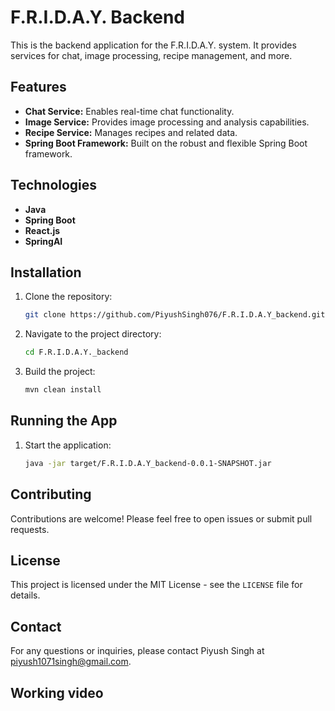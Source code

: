 
# F.R.I.D.A.Y. Backend

This is the backend application for the F.R.I.D.A.Y. system. It provides services for chat, image processing, recipe management, and more.

## Features

* **Chat Service:** Enables real-time chat functionality.
* **Image Service:** Provides image processing and analysis capabilities.
* **Recipe Service:** Manages recipes and related data.
* **Spring Boot Framework:** Built on the robust and flexible Spring Boot framework.

## Technologies

* **Java**
* **Spring Boot**
* **React.js**
*  **SpringAI**

## Installation

1. Clone the repository:
   ```bash
   git clone https://github.com/PiyushSingh076/F.R.I.D.A.Y_backend.git
   ```

2. Navigate to the project directory:
   ```bash
   cd F.R.I.D.A.Y._backend
   ```

3. Build the project:
   ```bash
   mvn clean install
   ```

## Running the App

1. Start the application:
   ```bash
   java -jar target/F.R.I.D.A.Y_backend-0.0.1-SNAPSHOT.jar
   ```

## Contributing

Contributions are welcome! Please feel free to open issues or submit pull requests.

## License

This project is licensed under the MIT License - see the `LICENSE` file for details.

## Contact

For any questions or inquiries, please contact Piyush Singh at piyush1071singh@gmail.com.

## Working video

